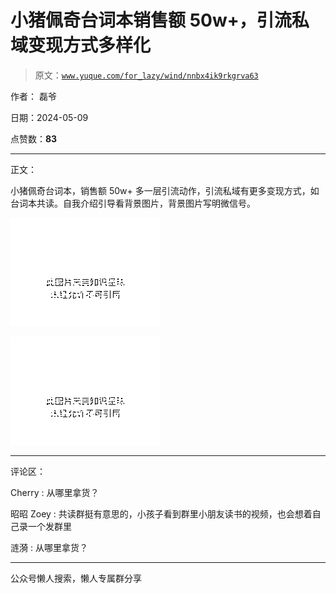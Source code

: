 # 小猪佩奇台词本销售额 50w+，引流私域变现方式多样化

> 原文：[`www.yuque.com/for_lazy/wind/nnbx4ik9rkgrva63`](https://www.yuque.com/for_lazy/wind/nnbx4ik9rkgrva63)

作者： 磊爷

日期：2024-05-09

点赞数：**83**

* * *

正文：

小猪佩奇台词本，销售额 50w+ 多一层引流动作，引流私域有更多变现方式，如台词本共读。自我介绍引导看背景图片，背景图片写明微信号。

![](img/656bd7fa1898870e634b74402e6d1a00.png)

![](img/21c2a05a445a40bac37660b5a30d41ea.png)

* * *

评论区：

Cherry : 从哪里拿货？

昭昭 Zoey : 共读群挺有意思的，小孩子看到群里小朋友读书的视频，也会想着自己录一个发群里

涟漪 : 从哪里拿货？

* * *

公众号懒人搜索，懒人专属群分享